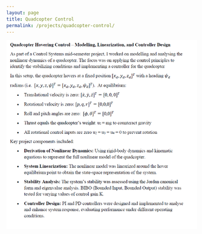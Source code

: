 ```yaml
---
layout: page
title: Quadcopter Control
permalink: /projects/quadcopter-control/
---
```



![Quadcopter Control](/assets/quadsummary.jpeg)


